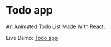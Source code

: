 # Todo app

An Animated Todo List Made With React.

Live Demo: [Todo app](https://danielo-todo.netlify.app)

